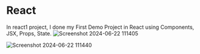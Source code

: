 # React
In react1 project, I done my First Demo Project in React using Components, JSX, Props, State.
![Screenshot 2024-06-22 111405](https://github.com/sathvikinguva/React/assets/143580000/9ca7e43d-b2c2-4d0d-af2d-91e570ddc81c)

![Screenshot 2024-06-22 111440](https://github.com/sathvikinguva/React/assets/143580000/6d05eda7-4b0b-4897-9843-29480ff22b3b)
